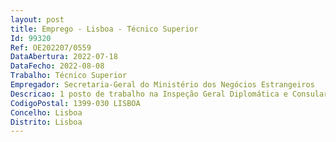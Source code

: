 ```yaml
--- 
layout: post
title: Emprego - Lisboa - Técnico Superior
Id: 99320
Ref: OE202207/0559
DataAbertura: 2022-07-18
DataFecho: 2022-08-08
Trabalho: Técnico Superior
Empregador: Secretaria-Geral do Ministério dos Negócios Estrangeiros
Descricao: 1 posto de trabalho na Inspeção Geral Diplomática e Consular.Funções consultivas, de conceção de natureza técnica, nomeadamente para elaboração de pareceres jurídicos  ação disciplinar (processo disciplinar e inquérito)  acompanhamento jurídico das inspeções  fiscalização e monitorização  ações de formação  elaboração de relatórios das açõesinspetivas, apresentando recomendações e propostas.
CodigoPostal: 1399-030 LISBOA
Concelho: Lisboa
Distrito: Lisboa
--- 
```


